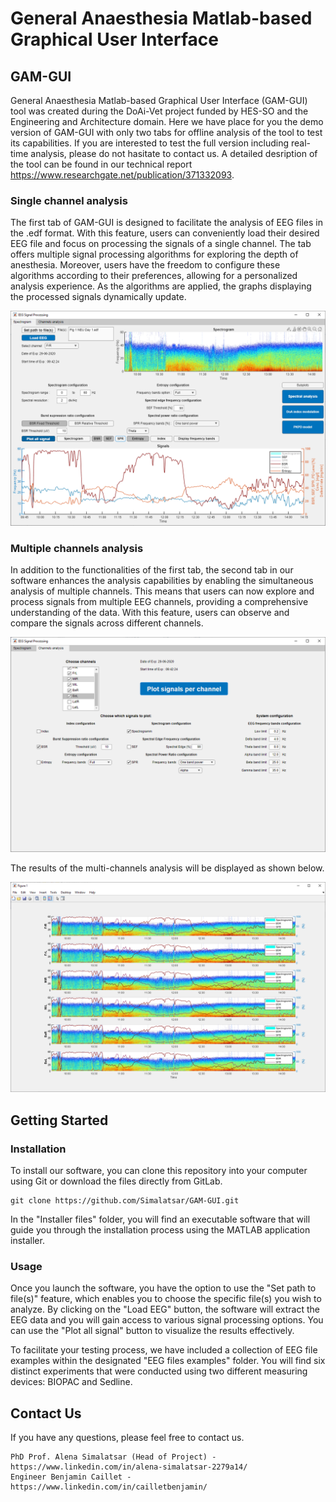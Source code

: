 # General Anaesthesia Matlab-based Graphical User Interface
## GAM-GUI
General Anaesthesia Matlab-based Graphical User Interface (GAM-GUI) tool was created during the DoAi-Vet project funded by HES-SO and the Engineering and Architecture domain.
Here we have place for you the demo version of GAM-GUI with only two tabs for offline analysis of the tool to test its capabilities. 
If you are interested to test the full version including real-time analysis, please do not hasitate to contact us. A detailed desription of the tool can be found in our technical report https://www.researchgate.net/publication/371332093. 

### Single channel analysis
The first tab of GAM-GUI is designed to facilitate the analysis of EEG files in the .edf format. With this feature, users can conveniently load their desired EEG file and focus on processing the signals of a single channel. The tab offers multiple signal processing algorithms for exploring the depth of anesthesia. Moreover, users have the freedom to configure these algorithms according to their preferences, allowing for a personalized analysis experience. As the algorithms are applied, the graphs displaying the processed signals dynamically update.

<div style="text-align:center">
    <img src="./Markdown_images/GAM_GUI_Single_channel.PNG" alt="GAM GUI Single channel" width="600">
</div>

### Multiple channels analysis
In addition to the functionalities of the first tab, the second tab in our software enhances the analysis capabilities by enabling the simultaneous analysis of multiple channels. This means that users can now explore and process signals from multiple EEG channels, providing a comprehensive understanding of the data. With this feature, users can observe and compare the signals across different channels.

<div style="text-align:center">
    <img src="./Markdown_images/Multi_channels_Analysis.PNG" alt="GAM GUI Single channel" width="600">
</div>

The results of the multi-channels analysis will be displayed as shown below.

<div style="text-align:center">
    <img src="./Markdown_images/Example_Multi_channels_Analysis.PNG" alt="Example_Multi_channels_Analysis.PNG" width="600">
</div>

## Getting Started

### Installation

To install our software, you can clone this repository into your computer using Git or download the files directly from GitLab.

```
git clone https://github.com/Simalatsar/GAM-GUI.git
```

In the "Installer files" folder, you will find an executable software that will guide you through the installation process using the MATLAB application installer.

### Usage

Once you launch the software, you have the option to use the "Set path to file(s)" feature, which enables you to choose the specific file(s) you wish to analyze. By clicking on the "Load EEG" button, the software will extract the EEG data and you will gain access to various signal processing options. You can use the "Plot all signal" button to visualize the results effectively.

To facilitate your testing process, we have included a collection of EEG file examples within the designated "EEG files examples" folder. You will find six distinct experiments that were conducted using two different measuring devices: BIOPAC and Sedline.

## Contact Us

If you have any questions, please feel free to contact us.

    PhD Prof. Alena Simalatsar (Head of Project) - https://www.linkedin.com/in/alena-simalatsar-2279a14/
    Engineer Benjamin Caillet - https://www.linkedin.com/in/cailletbenjamin/


